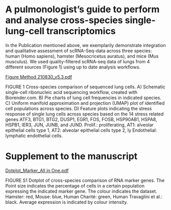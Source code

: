 # A pulmonologist’s guide to perform and analyse cross-species single-lung-cell transcriptomics 

In the Publication mentioned above, we exemplarily demonstrate integration and qualitative assessment of scRNA-Seq-data across three species: human (Homo sapiens), hamster (Mesocricetus auratus), and mice (Mus musculus). We used quality-filtered scRNA-seq data of lungs from 4 different sources (Figure 1) using up to date analysis workflows.


[Figure Method 210830_v5.3.pdf](https://github.com/GenStatLeipzig/pulmonologists_interspecies_scRNA/files/7137412/Figure.Method.210830_v5.3.pdf)

FIGURE 1 
Cross-species comparison of sequenced lung cells. A) Schematic single-cell ribonucleic acid sequencing workflow, created with Biorender.com. B) Pie charts of lung cell frequencies in indicated species. C) Uniform manifold approximation and projection (UMAP) plot of identified cell populations across species. D) Feature plots indicating the stress response of single lung cells across species based on the 14 stress related genes ATF3, BTG1, BTG2, DUSP1, EGR1, FOS, FOSB, HSP90AB1, HSPA8, HSPB1, IER3, JUN, JUNB, and JUND. Prolif.: proliferating, AT1: alveolar epithelial cells type 1, AT2: alveolar epithelial cells type 2, ly Endothelial: lymphatic endothelial cells.


# Supplement to the manuscript 

[Dotplot_Marker_All in One.pdf](https://github.com/GenStatLeipzig/pulmonologists_interspecies_scRNA/files/7137405/Dotplot_Marker_All.in.One.pdf)

FIGURE S1 
Dotplot of cross-species comparison of RNA marker genes. The Point size indicates the percentage of cells in a certain population expressing the indicated marker gene. The colour indicates the dataset. Hamster: red, Mouse: blue, Human Charité: green, Human Travaglini et al.: black. Average expression is indicated by colour intensity. 

